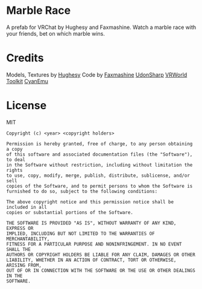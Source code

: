 # Marble Race
A prefab for VRChat by Hughesy and Faxmashine. Watch a marble race with your friends, bet on which marble wins.

# Credits
Models, Textures by [Hughesy](https://twitter.com/lachie_hughes)
Code by [Faxmashine](twitter.com/faxmashine)
[UdonSharp](github.com/MerlinVR)
[VRWorld Toolkit](github.com/oneVR)
[CyanEmu](github.com/cyanLaser)

# License

MIT

```
Copyright (c) <year> <copyright holders>

Permission is hereby granted, free of charge, to any person obtaining a copy
of this software and associated documentation files (the "Software"), to deal
in the Software without restriction, including without limitation the rights
to use, copy, modify, merge, publish, distribute, sublicense, and/or sell
copies of the Software, and to permit persons to whom the Software is
furnished to do so, subject to the following conditions:

The above copyright notice and this permission notice shall be included in all
copies or substantial portions of the Software.

THE SOFTWARE IS PROVIDED "AS IS", WITHOUT WARRANTY OF ANY KIND, EXPRESS OR
IMPLIED, INCLUDING BUT NOT LIMITED TO THE WARRANTIES OF MERCHANTABILITY,
FITNESS FOR A PARTICULAR PURPOSE AND NONINFRINGEMENT. IN NO EVENT SHALL THE
AUTHORS OR COPYRIGHT HOLDERS BE LIABLE FOR ANY CLAIM, DAMAGES OR OTHER
LIABILITY, WHETHER IN AN ACTION OF CONTRACT, TORT OR OTHERWISE, ARISING FROM,
OUT OF OR IN CONNECTION WITH THE SOFTWARE OR THE USE OR OTHER DEALINGS IN THE
SOFTWARE.
```